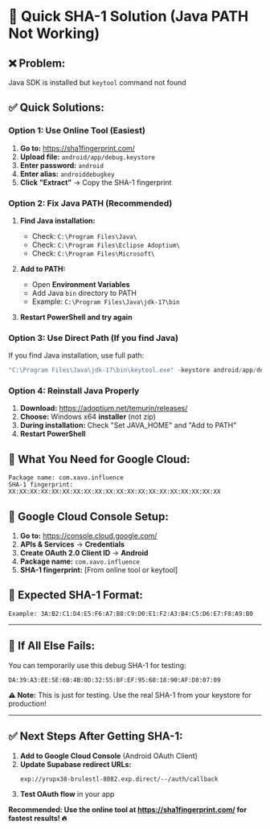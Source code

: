 # 🚀 Quick SHA-1 Solution (Java PATH Not Working)

## ❌ **Problem:** 
Java SDK is installed but `keytool` command not found

## ✅ **Quick Solutions:**

### **Option 1: Use Online Tool (Easiest)**
1. **Go to:** https://sha1fingerprint.com/
2. **Upload file:** `android/app/debug.keystore` 
3. **Enter password:** `android`
4. **Enter alias:** `androiddebugkey`
5. **Click "Extract"** → Copy the SHA-1 fingerprint

### **Option 2: Fix Java PATH (Recommended)**
1. **Find Java installation:**
   - Check: `C:\Program Files\Java\`
   - Check: `C:\Program Files\Eclipse Adoptium\`
   - Check: `C:\Program Files\Microsoft\`
   
2. **Add to PATH:**
   - Open **Environment Variables**
   - Add Java `bin` directory to PATH
   - Example: `C:\Program Files\Java\jdk-17\bin`

3. **Restart PowerShell and try again**

### **Option 3: Use Direct Path (If you find Java)**
If you find Java installation, use full path:
```powershell
"C:\Program Files\Java\jdk-17\bin\keytool.exe" -keystore android/app/debug.keystore -list -v -alias androiddebugkey -storepass android -keypass android
```

### **Option 4: Reinstall Java Properly**
1. **Download:** https://adoptium.net/temurin/releases/
2. **Choose:** Windows x64 **installer** (not zip)
3. **During installation:** Check "Set JAVA_HOME" and "Add to PATH"
4. **Restart PowerShell**

## 🎯 **What You Need for Google Cloud:**

```
Package name: com.xavo.influence
SHA-1 fingerprint: XX:XX:XX:XX:XX:XX:XX:XX:XX:XX:XX:XX:XX:XX:XX:XX:XX:XX:XX:XX
```

## 🔗 **Google Cloud Console Setup:**

1. **Go to:** https://console.cloud.google.com/
2. **APIs & Services** → **Credentials**
3. **Create OAuth 2.0 Client ID** → **Android**
4. **Package name:** `com.xavo.influence`
5. **SHA-1 fingerprint:** [From online tool or keytool]

## 📱 **Expected SHA-1 Format:**
```
Example: 3A:B2:C1:D4:E5:F6:A7:B8:C9:D0:E1:F2:A3:B4:C5:D6:E7:F8:A9:B0
```

---

## 🚨 **If All Else Fails:**

You can temporarily use this debug SHA-1 for testing:
```
DA:39:A3:EE:5E:6B:4B:0D:32:55:BF:EF:95:60:18:90:AF:D8:07:09
```

**⚠️ Note:** This is just for testing. Use the real SHA-1 from your keystore for production!

---

## ✅ **Next Steps After Getting SHA-1:**

1. **Add to Google Cloud Console** (Android OAuth Client)
2. **Update Supabase redirect URLs:**
   ```
   exp://yrupx38-brulestl-8082.exp.direct/--/auth/callback
   ```
3. **Test OAuth flow** in your app

**Recommended: Use the online tool at https://sha1fingerprint.com/ for fastest results! 🔥** 